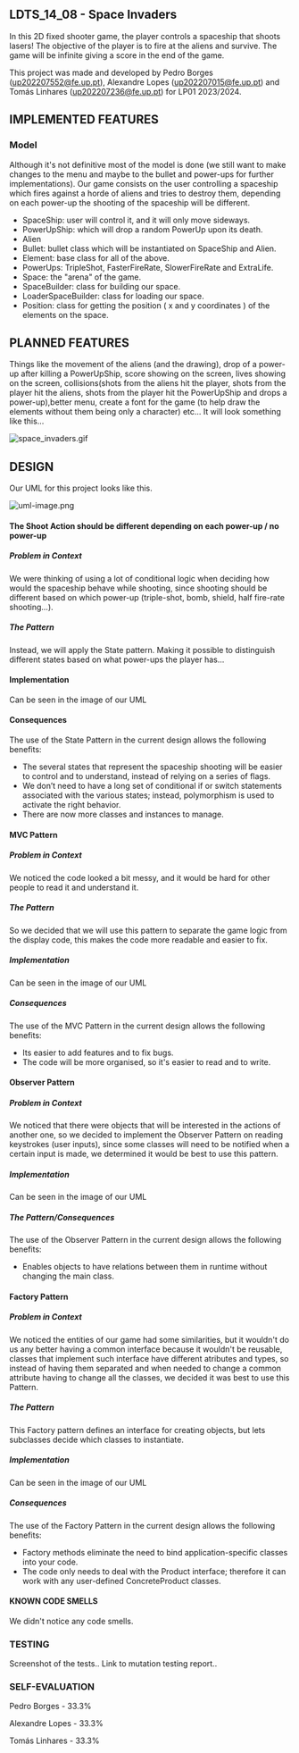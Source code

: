 ## LDTS_14_08 - Space Invaders

In this 2D fixed shooter game, the player controls a spaceship that shoots lasers!
The objective of the player is to fire at the aliens and survive. The game will be infinite giving a score in the end of the game.

This project was made and developed by Pedro Borges (up202207552@fe.up.pt), Alexandre Lopes (up202207015@fe.up.pt) and Tomás Linhares (up202207236@fe.up.pt) for LP01 2023/2024.

## IMPLEMENTED FEATURES 

### Model

Although it's not definitive most of the model is done (we still want to make changes to the menu and maybe to the bullet and power-ups for further implementations).
Our game consists on the user controlling a spaceship which fires against a horde of aliens and tries to destroy them, depending on each power-up the shooting of the spaceship will be different.
- SpaceShip: user will control it, and it will only move sideways.
- PowerUpShip: which will drop a random PowerUp upon its death.
- Alien
- Bullet: bullet class which will be instantiated on SpaceShip and Alien.
- Element: base class for all of the above.
- PowerUps: TripleShot, FasterFireRate, SlowerFireRate and ExtraLife.
- Space: the "arena" of the game.
- SpaceBuilder: class for building our space.
- LoaderSpaceBuilder: class for loading our space.
- Position: class for getting the position ( x and y coordinates ) of the elements on the space.


## PLANNED FEATURES 

Things like the movement of the aliens (and the drawing), drop of a power-up after killing a PowerUpShip, score showing on the screen, lives showing on the screen, collisions(shots from the aliens hit the player, shots from the player hit the aliens, shots from the player hit the PowerUpShip and drops a power-up),better menu,
create a font for the game (to help draw the elements without them being only a character) etc... 
It will look something like this...

![space_invaders.gif](docs%2Fspace_invaders.gif)


## DESIGN

Our UML for this project looks like this.



![uml-image.png](docs%2Fuml-image.png)




#### The Shoot Action should be different depending on each power-up / no power-up

##### Problem in Context
We were thinking of using a lot of conditional logic when deciding how would the spaceship behave while shooting, since shooting should be different based on which power-up (triple-shot, bomb, shield, half fire-rate shooting...). 
##### The Pattern
Instead, we will apply the State pattern. Making it possible to distinguish different states based on what power-ups the player has...
#### Implementation
Can be seen in the image of our UML 
#### Consequences
The use of the State Pattern in the current design allows the following benefits:

- The several states that represent the spaceship shooting will be easier to control and to understand, instead of relying on a series of flags.
- We don’t need to have a long set of conditional if or switch statements associated with the various states; instead, polymorphism is used to activate the right behavior.
- There are now more classes and instances to manage.
#### MVC Pattern
##### Problem in Context
We noticed the code looked a bit messy, and it would be hard for other people to read it and understand it.
##### The Pattern
So we decided that we will use this pattern to separate the game logic from the display code, this makes the code more readable and easier to fix.
##### Implementation
Can be seen in the image of our UML
##### Consequences
The use of the MVC Pattern in the current design allows the following benefits:

- Its easier to add features and to fix bugs.
- The code will be more organised, so it's easier to read and to write.

#### Observer Pattern
##### Problem in Context 
We noticed that there were objects that will be interested in the actions of another one, so we decided to implement the Observer Pattern on reading keystrokes (user inputs), since some classes will need to be notified when a certain input is made, we determined it would be best to
use this pattern.
##### Implementation
Can be seen in the image of our UML
##### The Pattern/Consequences
The use of the Observer Pattern in the current design allows the following benefits:
- Enables objects to have relations between them in runtime without changing the main class.


#### Factory Pattern
##### Problem in Context

We noticed the entities of our game had some similarities, but it wouldn't do us any better having a common interface because it wouldn't be reusable, classes that implement such interface have different atributes and types, so instead of having them separated
and when needed to change a common attribute having to change all the classes, we decided it was best to use this Pattern.

##### The Pattern
This Factory pattern defines an interface for creating objects, but lets subclasses decide which classes to instantiate.

##### Implementation
Can be seen in the image of our UML
##### Consequences 
The use of the Factory Pattern in the current design allows the following benefits:
- Factory methods eliminate the need to bind application-specific classes into your code.
- The code only needs to deal with the Product interface; therefore it can work with any user-defined ConcreteProduct classes. 
#### KNOWN CODE SMELLS 

We didn't notice any  code smells.

### TESTING

Screenshot of the tests..
Link to mutation testing report..

### SELF-EVALUATION

Pedro Borges - 33.3%

Alexandre Lopes - 33.3%

Tomás Linhares - 33.3%